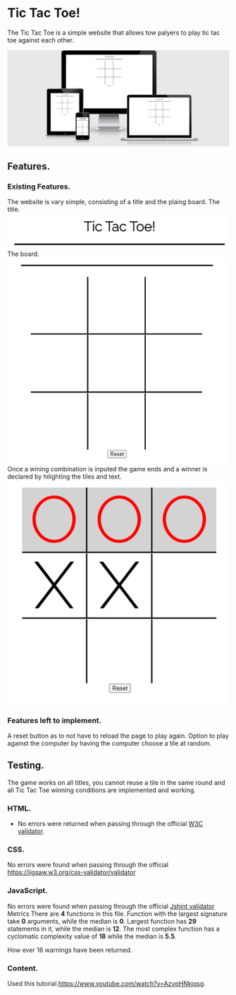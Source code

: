 # Tic Tac Toe!
The Tic Tac Toe is a simple website that allows tow palyers to play tic tac toe against each other.

![tic.PNG](images/tic.PNG)
## Features.
### Existing Features.
The website is vary simple, consisting of a title and the plaing board.
The title.
![titlu.PNG](images/titlu.PNG)
The board.
![board.PNG](images/board.PNG)
Once a wining combination is inputed the game ends and a winner is declared by hilighting the tiles and text.
![Win.PNG](images/Win.PNG)
### Features left to implement.
A reset button as to not have to reload the page to play again.
Option to play against the computer by having the computer choose a tile at random.
## Testing.
The game works on all titles, you cannot reuse a tile in the same round and all Tic Tac Toe winning conditions are implemented and working.
### HTML.
* No errors were returned when passing through the official [W3C validator](https://validator.w3.org/nu/?doc=https%3A%2F%2Fcode-institute-org.github.io%2Flove-maths%2F).
### CSS.
No errors were found when passing through the official https://jigsaw.w3.org/css-validator/validator
### JavaScript.
No errors were found when passing through the official [Jshint validator](https://jshint.com/)
 Metrics
There are **4** functions in this file.
Function with the largest signature take **0** arguments, while the median is **0**.
Largest function has **29** statements in it, while the median is **12**.
The most complex function has a cyclomatic complexity value of **18** while the median is **5.5**.

How ever 16 warnings have been returned.
### Content. 
Used this tutorial.https://www.youtube.com/watch?v=AzvpHNkjqsg. 



